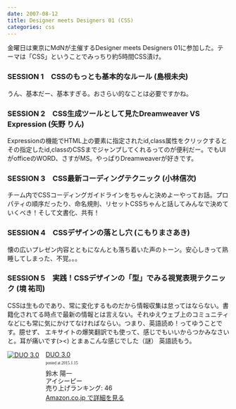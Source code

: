 ```yaml
---
date: 2007-08-12
title: Designer meets Designers 01 (CSS)
categories: css
---
```


金曜日は東京にMdNが主催するDesigner meets Designers 01に参加した。テーマは「CSS」ということでみっちり約5時間CSS漬け。


### SESSION 1　CSSのもっとも基本的なルール (島根未央)

うん、基本だー、基本すぎる。おさらい的なことは必要ですかね。

### SESSION 2　CSS生成ツールとして見たDreamweaver VS Expression (矢野 りん)

Expressionの機能でHTML上の要素に指定されたid,class属性をクリックするとその指定したid,classのCSSまでジャンプしてくれるってのが便利だー。でもUIがofficeのWORD、さすがMS。やっぱりDreamweaverが好きです。

### SESSION 3　CSS最新コーディングテクニック (小林信次)

チーム内でCSSコーディングガイドラインをちゃんと決めよーやってお話。プロパティの順序だったり、命名規則、リセットCSSちゃんと話してみんなで決めていくべき！そして文書化、共有！

### SESSION 4　CSSデザインの落とし穴 (こもりまさあき)

懐の広いプレゼン内容とともになんとも落ち着いた声のトーン。安心しきって熟睡してしまった、不覚。。。

### SESSION 5　実践！CSSデザインの「型」でみる視覚表現テクニック (境 祐司)

CSSは生ものであり、常に変化するものだから情報収集は怠ってはならない。書籍化されてる時点で最新の情報とは言えない。それゆえウェブ上のコミュニティなどにも常に気にかけてなければならい。つまり、英語読め！ってゆうことです。臆せず、 エキサイトの爆笑翻訳でも使って、感じでもいいからつかみなさいと。耳が痛いです(><) とまぁこんな感じでした（謎） 英語読もう。

<div class="azlink-box" style="margin-bottom:0px"><div class="azlink-image" style="float:left"><a href="http://www.amazon.co.jp/exec/obidos/ASIN/4900790052/warikiru-22/" name="azlinklink" target="_blank"><img src="http://ecx.images-amazon.com/images/I/5159GS1DE1L._SL160_.jpg" alt="DUO 3.0" style="border:none" /></a></div><div class="azlink-info" style="float:left;margin-left:15px;line-height:120%"><div class="azlink-name" style="margin-bottom:10px;line-height:120%"><a href="http://www.amazon.co.jp/exec/obidos/ASIN/4900790052/warikiru-22/" name="azlinklink" target="_blank">DUO 3.0</a><div class="azlink-powered-date" style="font-size:7pt;margin-top:5px;font-family:verdana;line-height:120%">posted at 2015.1.15</div></div><div class="azlink-detail">鈴木 陽一<br />アイシーピー<br />売り上げランキング: 46<br /></div><div class="azlink-link" style="margin-top:5px"><a href="http://www.amazon.co.jp/exec/obidos/ASIN/4900790052/warikiru-22/" target="_blank">Amazon.co.jp で詳細を見る</a></div></div><div class="azlink-footer" style="clear:left"></div></div>
